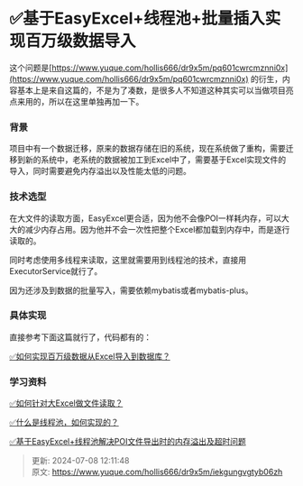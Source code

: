 # ✅基于EasyExcel+线程池+批量插入实现百万级数据导入



这个问题是[https://www.yuque.com/hollis666/dr9x5m/pq601cwrcmznni0x](https://www.yuque.com/hollis666/dr9x5m/pq601cwrcmznni0x) 的衍生，内容基本上是来自这篇的，不是为了凑数，是很多人不知道这种其实可以当做项目亮点来用的，所以在这里单独再加一下。



### 背景


项目中有一个数据迁移，原来的数据存储在旧的系统，现在系统做了重构，需要迁移到新的系统中，老系统的数据被加工到Excel中了，需要基于Excel实现文件的导入，同时需要避免内存溢出以及性能太低的问题。



### 技术选型


在大文件的读取方面，EasyExcel更合适，因为他不会像POI一样耗内存，可以大大的减少内存占用。因为他并不会一次性把整个Excel都加载到内存中，而是逐行读取的。



同时考虑使用多线程来读取，这里就需要用到线程池的技术，直接用ExecutorService就行了。



因为还涉及到数据的批量写入，需要依赖mybatis或者mybatis-plus。



### 具体实现


直接参考下面这篇就行了，代码都有的：



[✅如何实现百万级数据从Excel导入到数据库？](https://www.yuque.com/hollis666/dr9x5m/pq601cwrcmznni0x#oiW1h)



### 学习资料


[✅如何针对大Excel做文件读取？](https://www.yuque.com/hollis666/dr9x5m/fqevsshv4hxvtx69)



[✅什么是线程池，如何实现的？](https://www.yuque.com/hollis666/dr9x5m/fb5th6)



[✅基于EasyExcel+线程池解决POI文件导出时的内存溢出及超时问题](https://www.yuque.com/hollis666/dr9x5m/wcm6xqvp0z004ing)



> 更新: 2024-07-08 12:11:48  
> 原文: <https://www.yuque.com/hollis666/dr9x5m/iekgungvgtyb06zh>